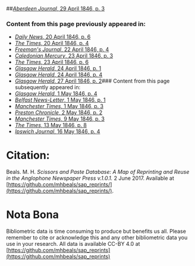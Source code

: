 ##[*Aberdeen Journal*, 29 April 1846, p. 3](https://mhbeals.github.io/sap_html/Aberdeen-Journal/Aberdeen-Journal-29-April-1846-p-3)

### Content from this page previously appeared in:
+ [*Daily News*, 20 April 1846, p. 6](https://mhbeals.github.io/sap_html/Daily-News/Daily-News-20-April-1846-p-6)
+ [*The Times*, 20 April 1846, p. 4](https://mhbeals.github.io/sap_html/The-Times/The-Times-20-April-1846-p-4)
+ [*Freeman's Journal*, 22 April 1846, p. 4](https://mhbeals.github.io/sap_html/Freeman's-Journal/Freeman's-Journal-22-April-1846-p-4)
+ [*Caledonian Mercury*, 23 April 1846, p. 3](https://mhbeals.github.io/sap_html/Caledonian-Mercury/Caledonian-Mercury-23-April-1846-p-3)
+ [*The Times*, 23 April 1846, p. 6](https://mhbeals.github.io/sap_html/The-Times/The-Times-23-April-1846-p-6)
+ [*Glasgow Herald*, 24 April 1846, p. 1](https://mhbeals.github.io/sap_html/Glasgow-Herald/Glasgow-Herald-24-April-1846-p-1)
+ [*Glasgow Herald*, 24 April 1846, p. 4](https://mhbeals.github.io/sap_html/Glasgow-Herald/Glasgow-Herald-24-April-1846-p-4)
+ [*Glasgow Herald*, 27 April 1846, p. 2](https://mhbeals.github.io/sap_html/Glasgow-Herald/Glasgow-Herald-27-April-1846-p-2)### Content from this page subsequently appeared in:
+ [*Glasgow Herald*, 1 May 1846, p. 4](https://mhbeals.github.io/sap_html/Glasgow-Herald/Glasgow-Herald-1-May-1846-p-4)
+ [*Belfast News-Letter*, 1 May 1846, p. 1](https://mhbeals.github.io/sap_html/Belfast-News-Letter/Belfast-News-Letter-1-May-1846-p-1)
+ [*Manchester Times*, 1 May 1846, p. 3](https://mhbeals.github.io/sap_html/Manchester-Times/Manchester-Times-1-May-1846-p-3)
+ [*Preston Chronicle*, 2 May 1846, p. 2](https://mhbeals.github.io/sap_html/Preston-Chronicle/Preston-Chronicle-2-May-1846-p-2)
+ [*Manchester Times*, 9 May 1846, p. 3](https://mhbeals.github.io/sap_html/Manchester-Times/Manchester-Times-9-May-1846-p-3)
+ [*The Times*, 13 May 1846, p. 8](https://mhbeals.github.io/sap_html/The-Times/The-Times-13-May-1846-p-8)
+ [*Ipswich Journal*, 16 May 1846, p. 4](https://mhbeals.github.io/sap_html/Ipswich-Journal/Ipswich-Journal-16-May-1846-p-4)
                    
# Citation: 

Beals. M. H. *Scissors and Paste Database: A Map of Reprinting and Reuse in the Anglophone Newspaper Press v.1.0.1.* 2 June 2017. Available at [https://github.com/mhbeals/sap_reprints/](https://github.com/mhbeals/sap_reprints/). 
                    
# Nota Bona

Bibliometric data is time consuming to produce but benefits us all. Please remember to cite or acknowledge this and any other bibliometric data you use in your research. All data is available CC-BY 4.0 at [https://github.com/mhbeals/sap_reprints](https://github.com/mhbeals/sap_reprints)